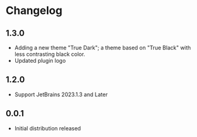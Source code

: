 # Changelog

## 1.3.0
- Adding a new theme "True Dark"; a theme based on "True Black" with less contrasting black color.
- Updated plugin logo

## 1.2.0
- Support JetBrains 2023.1.3 and Later

## 0.0.1
- Initial distribution released
